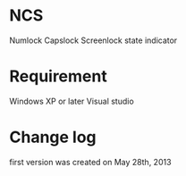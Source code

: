 # NCS
Numlock Capslock Screenlock state indicator

# Requirement
Windows XP or later
Visual studio

# Change log
first version was created on May 28th, 2013
